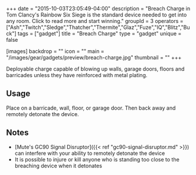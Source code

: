 +++
date = "2015-10-03T23:05:49-04:00"
description = "Breach Charge in Tom Clancy's Rainbow Six Siege is the standard device needed to get into any room. Click to read more and start winning."
groupId = 3
operators = ["Ash","Twitch","Sledge","Thatcher","Thermite","Glaz","Fuze","IQ","Blitz","Buck"]
tags = ["gadget"]
title = "Breach Charge"
type = "gadget"
unique = false

[images]
  backdrop = ""
  icon = ""
  main = "/images/gear/gadgets/preview/breach-charge.jpg"
  thumbnail = ""
+++

Deployable charge capable of blowing up walls, garage doors, floors and barricades unless they have reinforced with metal plating.<!--more-->

## Usage

Place on a barricade, wall, floor, or garage door. Then back away and remotely detonate the device.

## Notes

- [Mute's GC90 Signal Disruptor]({{< ref "gc90-signal-disruptor.md" >}}) can interfere with your ability to remotely detonate the device
- It is possible to injure or kill anyone who is standing too close to the breaching device when it detonates
